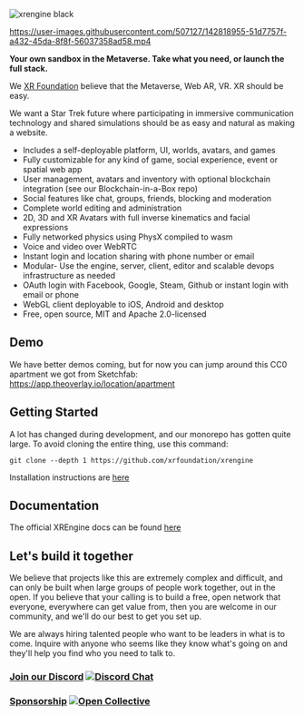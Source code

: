 ![xrengine black](https://user-images.githubusercontent.com/5104160/142821267-7e131891-0caa-496b-9cda-a82dee8a04b6.png)



https://user-images.githubusercontent.com/507127/142818955-51d7757f-a432-45da-8f8f-56037358ad58.mp4

**Your own sandbox in the Metaverse. Take what you need, or launch the full stack.**

We [XR Foundation](https://github.com/xrfoundation) believe that the Metaverse, Web AR, VR. XR should be easy.

We want a Star Trek future where participating in immersive communication technology and shared simulations should be as easy and natural as making a website.

- Includes a self-deployable platform, UI, worlds, avatars, and games
- Fully customizable for any kind of game, social experience, event or spatial web app
- User management, avatars and inventory with optional blockchain integration (see our Blockchain-in-a-Box repo)
- Social features like chat, groups, friends, blocking and moderation
- Complete world editing and administration
- 2D, 3D and XR Avatars with full inverse kinematics and facial expressions
- Fully networked physics using PhysX compiled to wasm
- Voice and video over WebRTC
- Instant login and location sharing with phone number or email
- Modular- Use the engine, server, client, editor and scalable devops infrastructure as needed
- OAuth login with Facebook, Google, Steam, Github or instant login with email or phone
- WebGL client deployable to iOS, Android and desktop
- Free, open source, MIT and Apache 2.0-licensed

## Demo
We have better demos coming, but for now you can jump around this CC0 apartment we got from Sketchfab:
https://app.theoverlay.io/location/apartment

## Getting Started
A lot has changed during development, and our monorepo has gotten quite large. To avoid cloning the entire thing, use this command:
```
git clone --depth 1 https://github.com/xrfoundation/xrengine
```

Installation instructions are [here](/docs/docs/0_installation/01-installation.md)

## Documentation

The official XREngine docs can be found [here](/docs/docs/0_start-here.md)

## Let's build it together
We believe that projects like this are extremely complex and difficult, and can only be built when large groups of people work together, out in the open. If you believe that your calling is to build a free, open network that everyone, everywhere can get value from, then you are welcome in our community, and we'll do our best to get you set up.

We are always hiring talented people who want to be leaders in what is to come. Inquire with anyone who seems like they know what's going on and they'll help you find who you need to talk to.

### [Join our Discord](https://discord.gg/xrf)  [![Discord Chat](https://img.shields.io/discord/692672143053422678.svg)](https://discord.gg/xrf)

### [Sponsorship](https://opencollective.com/xrfoundation) [![Open Collective](https://opencollective.com/xrfoundation/tiers/badge.svg)](https://opencollective.com/xrfoundation)

